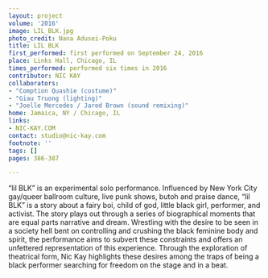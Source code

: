 ```yaml
---
layout: project
volume: '2016'
image: LIL_BLK.jpg
photo_credit: Nana Adusei-Poku
title: LIL BLK
first_performed: first performed on September 24, 2016
place: Links Hall, Chicago, IL
times_performed: performed six times in 2016
contributor: NIC KAY
collaborators:
- "Comption Quashie (costume)"
- "Giau Truong (lighting)"
- "Joelle Mercedes / Jared Brown (sound remixing)"
home: Jamaica, NY / Chicago, IL
links:
- NIC-KAY.COM
contact: studio@nic-kay.com
footnote: ''
tags: []
pages: 386-387

---
```


“lil BLK” is an experimental solo performance. Influenced by New York City gay/queer ballroom culture, live punk shows, butoh and praise dance, “lil BLK” is a story about a fairy boi, child of god, little black girl, performer, and activist. The story plays out through a series of biographical moments that are equal parts narrative and dream. Wrestling with the desire to be seen in a society hell bent on controlling and crushing the black feminine body and spirit, the performance aims to subvert these constraints and offers an unfettered representation of this experience. Through the exploration of theatrical form, Nic Kay highlights these desires among the traps of being a black performer searching for freedom on the stage and in a beat.
